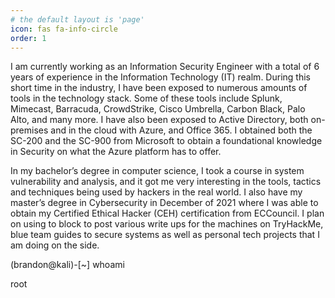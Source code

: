 ```yaml
---
# the default layout is 'page'
icon: fas fa-info-circle
order: 1
---
```


<!--
> Add Markdown syntax content to file `_tabs/about.md`{: .filepath } and it will show up on this page.
{: .prompt-tip }
-->

I am currently working as an Information Security Engineer with a total of 6 years of experience in the Information Technology (IT) realm. During this short time in the industry, I have been exposed to numerous amounts of tools in the technology stack. Some of these tools include Splunk, Mimecast, Barracuda, CrowdStrike, Cisco Umbrella, Carbon Black, Palo Alto, and many more. I have also been exposed to Active Directory, both on-premises and in the cloud with Azure, and Office 365. I obtained both the SC-200 and the SC-900 from Microsoft to obtain a foundational knowledge in Security on what the Azure platform has to offer.

In my bachelor’s degree in computer science, I took a course in system vulnerability and analysis, and it got me very interesting in the tools, tactics and techniques being used by hackers in the real world. I also have my master’s degree in Cybersecurity in December of 2021 where I was able to obtain my Certified Ethical Hacker (CEH) certification from ECCouncil. I plan on using to block to post various write ups for the machines on TryHackMe, blue team guides to secure systems as well as personal tech projects that I am doing on the side.

(brandon@kali)-[~] whoami

root
